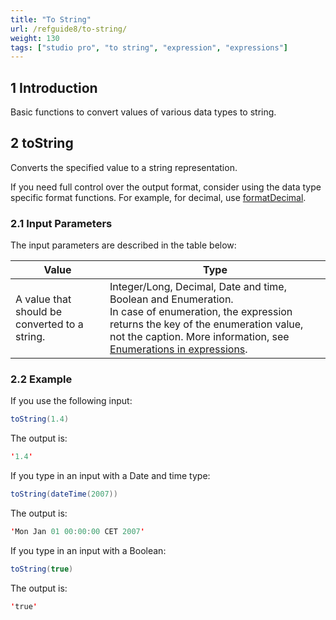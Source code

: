 ```yaml
---
title: "To String"
url: /refguide8/to-string/
weight: 130
tags: ["studio pro", "to string", "expression", "expressions"]
---
```


## 1 Introduction

Basic functions to convert values of various data types to string.

## 2 toString

Converts the specified value to a string representation.

If you need full control over the output format, consider using the data type specific format functions. For example, for decimal, use [formatDecimal](/refguide8/parse-and-format-decimal-function-calls/).

### 2.1 Input Parameters

The input parameters are described in the table below:

| Value                                         | Type                                                         |
| --------------------------------------------- | ------------------------------------------------------------ |
| A value that should be converted to a string. | Integer/Long, Decimal, Date and time, Boolean and Enumeration.<br />In case of enumeration, the expression returns the key of the enumeration value, not the caption. More information, see [Enumerations in expressions](/refguide8/enumerations-in-expressions/). |

### 2.2 Example

If you use the following input:

```java {linenos=false}
toString(1.4)
```

The output is:

```java {linenos=false}
'1.4'
```

If you type in an input with a Date and time type:

```java {linenos=false}
toString(dateTime(2007))
```

The output is:

```java {linenos=false}
'Mon Jan 01 00:00:00 CET 2007'
```

If you type in an input with a Boolean:

```java {linenos=false}
toString(true)
```

The output is:

```java {linenos=false}
'true'
```
